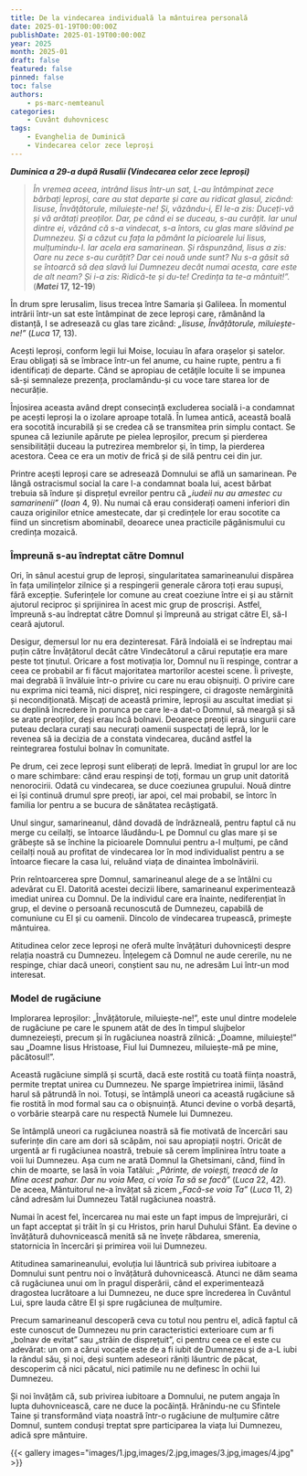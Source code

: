 ```yaml
---
title: De la vindecarea individuală la mântuirea personală
date: 2025-01-19T00:00:00Z
publishDate: 2025-01-19T00:00:00Z
year: 2025
month: 2025-01
draft: false
featured: false
pinned: false
toc: false
authors:
    - ps-marc-nemteanul
categories:
    - Cuvânt duhovnicesc
tags:
    - Evanghelia de Duminică
    - Vindecarea celor zece leproși
---
```

_**Duminica a 29-a după Rusalii (Vindecarea celor zece leproși)**_

> _În vremea aceea, intrând Iisus într-un sat, L-au întâmpinat zece bărbați leproși, care au stat departe și care au ridicat glasul, zicând: Iisuse, Învăţătorule, miluiește-ne! Și, văzându-i, El le-a zis: Duceți-vă și vă arătați preoților. Dar, pe când ei se duceau, s-au curățit. Iar unul dintre ei, văzând că s-a vindecat, s-a întors, cu glas mare slăvind pe Dumnezeu. Și a căzut cu fața la pământ la picioarele lui Iisus, mulțumindu-I. Iar acela era samarinean. Și răspunzând, Iisus a zis: Oare nu zece s-au curățit? Dar cei nouă unde sunt? Nu s-a găsit să se întoarcă să dea slavă lui Dumnezeu decât numai acesta, care este de alt neam? Și i-a zis: Ridică-te și du-te! Credința ta te-a mântuit!”._ (**_Matei_ 17, 12-19**)

În drum spre Ierusalim, Iisus trecea între Samaria și Galileea. În momentul intrării într-un sat este întâmpinat de zece leproși care, rămânând la distanță, I se adresează cu glas tare zicând: _„Iisuse, Învățătorule, miluiește-ne!”_ (_Luca_ 17, 13).

Acești leproși, conform legii lui Moise, locuiau în afara orașelor și satelor. Erau obligați să se îmbrace într-un fel anume, cu haine rupte, pentru a fi identificați de departe. Când se apropiau de cetăţile locuite li se impunea să-și semnaleze prezența, proclamându-și cu voce tare starea lor de necurăție.

Înjosirea aceasta având drept consecință excluderea socială i-a condamnat pe acești leproși la o izolare aproape totală. În lumea antică, această boală era socotită incurabilă și se credea că se transmitea prin simplu contact. Se spunea că leziunile apărute pe pielea leproșilor, precum și pierderea sensibilității duceau la putrezirea membrelor și, în timp, la pierderea acestora. Ceea ce era un motiv de frică și de silă pentru cei din jur.

Printre acești leproși care se adresează Domnului se află un samarinean. Pe lângă ostracismul social la care l-a condamnat boala lui, acest bărbat trebuia să îndure și disprețul evreilor pentru că _„iudeii nu au amestec cu samarinenii”_ (_Ioan_ 4, 9). Nu numai că erau considerați oameni inferiori din cauza originilor etnice amestecate, dar și credințele lor erau socotite ca fiind un sincretism abominabil, deoarece unea practicile păgânismului cu credința mozaică.

### Împreună s-au îndreptat către Domnul

Ori, în sânul acestui grup de leproși, singularitatea samarineanului dispărea în fața umilințelor zilnice și a respingerii generale cărora toți erau supuși, fără excepție. Suferințele lor comune au creat coeziune între ei și au stârnit ajutorul reciproc și sprijinirea în acest mic grup de proscriși. Astfel, împreună s-au îndreptat către Domnul și împreună au strigat către El, să-I ceară ajutorul.

Desigur, demersul lor nu era dezinteresat. Fără îndoială ei se îndreptau mai puțin către Învățătorul decât către Vindecătorul a cărui reputație era mare peste tot ținutul. Oricare a fost motivația lor, Domnul nu îi respinge, contrar a ceea ce probabil ar fi făcut majoritatea martorilor acestei scene. Îi privește, mai degrabă îi învăluie într-o privire cu care nu erau obișnuiți. O privire care nu exprima nici teamă, nici dispreț, nici respingere, ci dragoste nemărginită și necondiționată. Mișcați de această primire, leproșii au ascultat imediat și cu deplină încredere în porunca pe care le-a dat-o Domnul, să meargă și să se arate preoților, deși erau încă bolnavi. Deoarece preoții erau singurii care puteau declara curați sau necurați oamenii suspectați de lepră, lor le revenea să ia decizia de a constata vindecarea, ducând astfel la reintegrarea fostului bolnav în comunitate.

Pe drum, cei zece leproși sunt eliberați de lepră. Imediat în grupul lor are loc o mare schimbare: când erau respinși de toți, formau un grup unit datorită nenorocirii. Odată cu vindecarea, se duce coeziunea grupului. Nouă dintre ei își continuă drumul spre preoți, iar apoi, cel mai probabil, se întorc în familia lor pentru a se bucura de sănătatea recâștigată.

Unul singur, samarineanul, dând dovadă de îndrăzneală, pentru faptul că nu merge cu ceilalți, se întoarce lăudându-L pe Domnul cu glas mare și se grăbește să se închine la picioarele Domnului pentru a-I mulțumi, pe când ceilalți nouă au profitat de vindecarea lor în mod individualist pentru a se întoarce fiecare la casa lui, reluând viața de dinaintea îmbolnăvirii.

Prin reîntoarcerea spre Domnul, samarineanul alege de a se întâlni cu adevărat cu El. Datorită acestei decizii libere, samarineanul experimentează imediat unirea cu Domnul. De la individul care era înainte, nediferențiat în grup, el devine o persoană recunoscută de Dumnezeu, capabilă de comuniune cu El și cu oamenii. Dincolo de vindecarea trupească, primește mântuirea.

Atitudinea celor zece leproși ne oferă multe învățături duhovnicești despre relația noastră cu Dumnezeu. Înțelegem că Domnul ne aude cererile, nu ne respinge, chiar dacă uneori, conștient sau nu, ne adresăm Lui într-un mod interesat.

### Model de rugăciune

Implorarea leproșilor: „Învățătorule, miluiește-ne!”, este unul dintre modelele de rugăciune pe care le spunem atât de des în timpul slujbelor dumnezeiești, precum și în rugăciunea noastră zilnică: „Doamne, miluiește!” sau „Doamne Iisus Hristoase, Fiul lui Dumnezeu, miluiește-mă pe mine, păcătosul!”.

Această rugăciune simplă și scurtă, dacă este rostită cu toată ființa noastră, permite treptat unirea cu Dumnezeu. Ne sparge împietrirea inimii, lăsând harul să pătrundă în noi. Totuși, se întâmplă uneori ca această rugăciune să fie rostită în mod formal sau ca o obișnuință. Atunci devine o vorbă deșartă, o vorbărie stearpă care nu respectă Numele lui Dumnezeu.

Se întâmplă uneori ca rugăciunea noastră să fie motivată de încercări sau suferințe din care am dori să scăpăm, noi sau apropiații noștri. Oricât de urgentă ar fi rugăciunea noastră, trebuie să cerem împlinirea întru toate a voii lui Dumnezeu. Așa cum ne arată Domnul la Ghetsimani, când, fiind în chin de moarte, se lasă în voia Tatălui: _„Părinte, de voiești, treacă de la Mine acest pahar. Dar nu voia Mea, ci voia Ta să se facă”_ (_Luca_ 22, 42). De aceea, Mântuitorul ne-a învățat să zicem _„Facă-se voia Ta”_ (_Luca_ 11, 2) când adresăm lui Dumnezeu Tatăl rugăciunea noastră.

Numai în acest fel, încercarea nu mai este un fapt impus de împrejurări, ci un fapt acceptat și trăit în și cu Hristos, prin harul Duhului Sfânt. Ea devine o învățătură duhovnicească menită să ne învețe răbdarea, smerenia, statornicia în încercări și primirea voii lui Dumnezeu.

Atitudinea samarineanului, evoluția lui lăuntrică sub privirea iubitoare a Domnului sunt pentru noi o învățătură duhovnicească. Atunci ne dăm seama că rugăciunea unui om în pragul disperării, când el experimentează dragostea lucrătoare a lui Dumnezeu, ne duce spre încrederea în Cuvântul Lui, spre lauda către El și spre rugăciunea de mulțumire.

Precum samarineanul descoperă ceva cu totul nou pentru el, adică faptul că este cunoscut de Dumnezeu nu prin caracteristici exterioare cum ar fi „bolnav de evitat” sau „străin de disprețuit”, ci pentru ceea ce el este cu adevărat: un om a cărui vocație este de a fi iubit de Dumnezeu și de a-L iubi la rândul său, și noi, deși suntem adeseori răniți lăuntric de păcat, descoperim că nici păcatul, nici patimile nu ne definesc în ochii lui Dumnezeu.

Și noi învățăm că, sub privirea iubitoare a Domnului, ne putem angaja în lupta duhovnicească, care ne duce la pocăință. Hrănindu-ne cu Sfintele Taine și transformând viața noastră într-o rugăciune de mulțumire către Domnul, suntem conduși treptat spre participarea la viața lui Dumnezeu, adică spre mântuire.

{{< gallery images="images/1.jpg,images/2.jpg,images/3.jpg,images/4.jpg" >}}